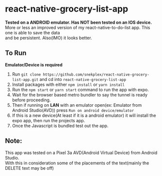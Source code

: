 # react-native-grocery-list-app
**Tested on a ANDROID emulator. Has NOT been tested on an IOS device.**
More or less an improved version of my react-native-to-do-list app. This one is able to save the data  
and be persistent. Also(IMO) it looks better.

## To Run
**Emulator/Device is required**
1. Run `git clone https://github.com/snekplex/react-native-grocery-list-app.git` and cd into `react-native-grocery-list-app`
2. Install packages with either `npm install` or `yarn install`
3. Run the `npm start` or `yarn start` command to run the app with expo.
4. Wait for the browser based metro bundler to say the tunnel is ready before proceeding.
5. Then if running on **LAN** with an emulator open(ex: Emulator from Android Studio(AVD)) press `Run on android device/emulator`
6. If this is a new device(At least if it is a android emulator) it will install the expo app, then run the projects app.
7. Once the Javascript is bundled test out the app.

## Note:
This app was tested on a Pixel 3a AVD(Android Virtual Device) from Android Studio.  
With this in consideration some of the placements of the text(mainly the DELETE text may be off)